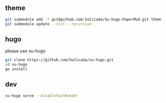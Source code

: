 ## theme
```bash
git submodule add -f git@github.com:SuCicada/Su-hugo-PaperMod.git themes/hugo-PaperMod
git submodule update --init --recursive
```

## hugo
please use su-hugo
 
```bash
git clone https://github.com/SuCicada/su-hugo.git 
cd su-hugo
go install
```


## dev
```bash
su-hugo serve --disableFastRender
```
